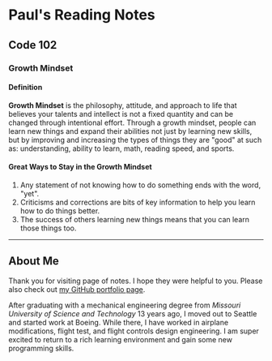 # Paul's Reading Notes

## Code 102

### Growth Mindset

#### Definition
**Growth Mindset** is the philosophy, attitude, and approach to life that believes your talents and intellect is not a fixed quantity and can be changed through intentional effort.  Through a growth mindset, people can learn new things and expand their abilities not just by learning new skills, but by improving and increasing the types of things they are "good" at such as:  understanding, ability to learn, math, reading speed, and sports.

#### Great Ways to Stay in the Growth Mindset
1. Any statement of not knowing how to do something ends with the word, "yet".
2. Criticisms and corrections are bits of key information to help you learn how to do things better.
3. The success of others learning new things means that you can learn those things too.



---
## About Me
Thank you for visiting page of notes.  I hope they were helpful to you.  Please also check out [my GitHub portfolio page](https://github.com/paul-leonard "Paul's GitHub Portfolio").

After graduating with a mechanical engineering degree from *Missouri University of Science and Technology* 13 years ago, I moved out to Seattle and started work at Boeing.  While there, I have worked in airplane modifications, flight test, and flight controls design engineering.  I am super excited to return to a rich learning environment and gain some new programming skills.
